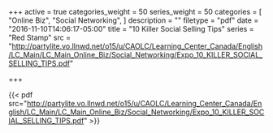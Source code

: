 +++
active = true
categories_weight = 50
series_weight = 50
categories = [
  "Online Biz",
  "Social Networking",
]
description = ""
filetype = "pdf"
date = "2016-11-10T14:06:17-05:00"
title = "10 Killer Social Selling Tips"
series = "Red Stamp"
src = "http://partylite.vo.llnwd.net/o15/u/CAOLC/Learning_Center_Canada/English/LC_Main/LC_Main_Online_Biz/Social_Networking/Expo_10_KILLER_SOCIAL_SELLING_TIPS.pdf"

+++

{{< pdf src="http://partylite.vo.llnwd.net/o15/u/CAOLC/Learning_Center_Canada/English/LC_Main/LC_Main_Online_Biz/Social_Networking/Expo_10_KILLER_SOCIAL_SELLING_TIPS.pdf" >}}
